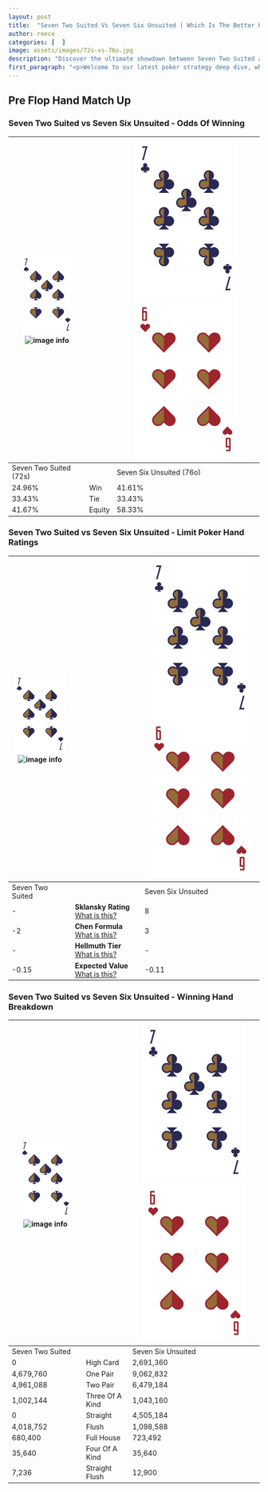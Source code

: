 ```yaml
---
layout: post
title:  "Seven Two Suited Vs Seven Six Unsuited | Which Is The Better Hand In Poker? A Complete Guide"
author: reece
categories: [  ]
image: assets/images/72s-vs-76o.jpg
description: "Discover the ultimate showdown between Seven Two Suited and Seven Six Unsuited in poker! Uncover the odds, strategies, and scenarios where one hand triumphs over the other. Get ready to up your poker game with this thrilling analysis."
first_paragraph: "<p>Welcome to our latest poker strategy deep dive, where we're pitting two distinct hands against each other in a high-stakes showdown: Seven Two Suited vs Seven Six Unsuited.</p><p>In the dynamic world of poker, every decision counts, and knowing which hand holds the upper hand is key to your success at the table.</p><p>In this article, we'll dissect these two hands, explore the scenarios where one dominates the other, and equip you with the knowledge to make strategic choices that can tip the odds in your favor.</p><p>Get ready to unravel the intriguing dynamics of these poker hands and elevate your game to new heights.</p>"
---
```




[comment]: # (sp0)

## Pre Flop Hand Match Up

<div class="table hand-ratings" markdown="1"> 



### Seven Two Suited vs Seven Six Unsuited - Odds Of Winning


    
| ![image info](assets/images/hand1/7.png) ![image info](assets/images/hand1/2s.png) |  | ![image info](assets/images/hand2/7.png) ![image info](assets/images/hand2/6o.png) |
| -------- | -------- | -------- |
| Seven Two Suited (72s) |  | Seven Six Unsuited (76o) |
| 24.96% | Win | 41.61% |
| 33.43% | Tie | 33.43% |
| 41.67% | Equity | 58.33% |




[comment]: # (sp1)



### Seven Two Suited vs Seven Six Unsuited - Limit Poker Hand Ratings


    
| ![image info](assets/images/hand1/7.png) ![image info](assets/images/hand1/2s.png) |  | ![image info](assets/images/hand2/7.png) ![image info](assets/images/hand2/6o.png) |
| -------- | -------- | -------- |
| Seven Two Suited |  | Seven Six Unsuited |
| - | **Sklansky Rating** [What is this?](/sklansky-rating-explained) | 8 |
| -2 | **Chen Formula** [What is this?](/chen-formula-explained) | 3 |
| - | **Hellmuth Tier** [What is this?](/Hellmuth-tier-explained) | - |
| -0.15 | **Expected Value** [What is this?](/expected-value-explained) | -0.11 |




[comment]: # (sp2)



### Seven Two Suited vs Seven Six Unsuited - Winning Hand Breakdown


    
| ![image info](assets/images/hand1/7.png) ![image info](assets/images/hand1/2s.png) |  | ![image info](assets/images/hand2/7.png) ![image info](assets/images/hand2/6o.png) |
| -------- | -------- | -------- |
| Seven Two Suited |  | Seven Six Unsuited |
| 0 | High Card | 2,691,360 |
| 4,679,760 | One Pair | 9,062,832 |
| 4,961,088 | Two Pair | 6,479,184 |
| 1,002,144 | Three Of A Kind | 1,043,160 |
| 0 | Straight | 4,505,184 |
| 4,018,752 | Flush | 1,098,588 |
| 680,400 | Full House | 723,492 |
| 35,640 | Four Of A Kind | 35,640 |
| 7,236 | Straight Flush | 12,900 |




[comment]: # (sp3)



</div>

[comment]: # (sp4)



[comment]: # (sp5)

